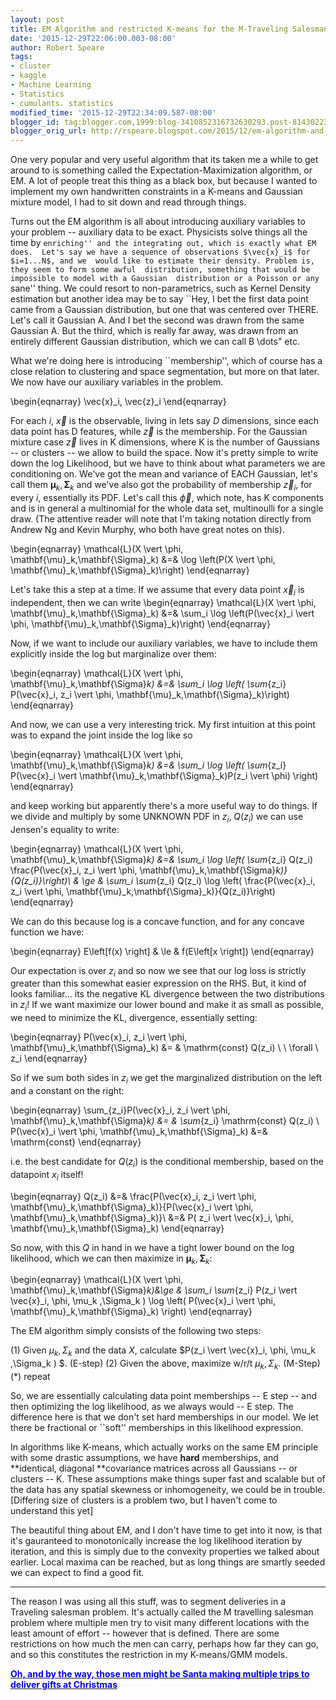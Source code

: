 ```yaml
---
layout: post
title: EM Algorithm and restricted K-means for the M-Traveling Salesman Problem
date: '2015-12-29T22:06:00.003-08:00'
author: Robert Speare
tags:
- cluster
- kaggle
- Machine Learning
- Statistics
- cumulants. statistics
modified_time: '2015-12-29T22:34:09.587-08:00'
blogger_id: tag:blogger.com,1999:blog-3410852316732630293.post-8143022356587055083
blogger_orig_url: http://rspeare.blogspot.com/2015/12/em-algorithm-and-restricted-k-means-for.html
---
```


<div dir="ltr" style="text-align: left;" trbidi="on">One very popular and very 
useful algorithm that its taken me a while to get around to is something 
called the Expectation-Maximization algorithm, or EM. A lot of people treat 
this thing as a black box, but because I wanted to implement my own 
handwritten constraints in a K-means and Gaussian mixture model, I had to sit 
down and read through things. 

Turns out the EM algorithm is all about introducing auxiliary variables to 
your problem -- auxiliary data to be exact. Physicists solve things all the 
time by ``enriching'' and the integrating out, which is exactly what EM does. 
Let's say we have a sequence of observations $\vec{x}_i$ for $i=1...N$, and we 
would like to estimate their density. Problem is, they seem to form some awful 
distribution, something that would be impossible to model with a Gaussian 
distribution or a Poisson or any ``sane'' thing. We could resort to 
non-parametrics, such as Kernel Density estimation but another idea may be to 
say ``Hey, I bet the first data point came from a Gaussian distribution, but 
one that was centered over THERE. Let's call it Gaussian  A. And I bet the 
second was drawn from the same Gaussian A. But the third, which is really far 
away, was drawn from an entirely different Gaussian distribution, which we can 
call B \dots" etc. 

What we're doing here is introducing ``membership'', which of course has a 
close relation to clustering and space segmentation, but more on that later. 
We now have our auxiliary variables in the problem. 

\begin{eqnarray} 
\vec{x}_i, \vec{z}_i 
\end{eqnarray} 

For each $i$, $\vec{x}$ is the observable, living in lets say $D$ dimensions, 
since each data point has D features, while $\vec{z}$ is the membership. For 
the Gaussian mixture case $\vec{z}$ lives in K dimensions, where K is the 
number of Gaussians -- or clusters -- we allow to build the space. Now it's 
pretty simple to write down the log Likelihood, but we have to think about 
what parameters we are conditioning on. We've got the mean and variance of 
EACH Gaussian, let's call them $\mathbf{\mu}_k, \mathbf{\Sigma}_k$ and we've 
also got the probability of membership $\vec{z}_i$, for every $i$, essentially 
its PDF. Let's call this $\vec{\phi}$, which note, has K components and is in 
general a multinomial for the whole data set, multinoulli for a single draw. 
(The attentive reader will note that I'm taking notation directly from Andrew 
Ng and Kevin Murphy, who both have great notes on this). 

\begin{eqnarray} 
\mathcal{L}(X \vert \phi, \mathbf{\mu}_k,\mathbf{\Sigma}_k) &amp;=&amp; \log 
\left(P(X \vert \phi, \mathbf{\mu}_k,\mathbf{\Sigma}_k)\right) 
\end{eqnarray} 

Let's take this a step at a time. If we assume that every data point 
$\vec{x}_i$ is independent, then we can write 
\begin{eqnarray} 
\mathcal{L}(X \vert \phi, \mathbf{\mu}_k,\mathbf{\Sigma}_k) &amp;=&amp; \sum_i 
\log \left(P(\vec{x}_i \vert \phi, \mathbf{\mu}_k,\mathbf{\Sigma}_k)\right) 
\end{eqnarray} 

Now, if we want to include our auxiliary variables, we have to include them 
explicitly inside the log but marginalize over them: 

\begin{eqnarray} 
\mathcal{L}(X \vert \phi, \mathbf{\mu}_k,\mathbf{\Sigma}_k) &amp;=&amp; \sum_i 
\log \left( \sum_{z_i} P(\vec{x}_i, z_i \vert \phi, 
\mathbf{\mu}_k,\mathbf{\Sigma}_k)\right) 
\end{eqnarray} 

And now, we can use a very interesting trick. My first intuition at this point 
was to expand the joint inside the log like so 

\begin{eqnarray} 
\mathcal{L}(X \vert \phi, \mathbf{\mu}_k,\mathbf{\Sigma}_k) &amp;=&amp; \sum_i 
\log \left( \sum_{z_i} P(\vec{x}_i \vert 
\mathbf{\mu}_k,\mathbf{\Sigma}_k)P(z_i \vert \phi) \right) 
\end{eqnarray} 

and keep working but apparently there's a more useful way to do things. If we 
divide and multiply by some UNKNOWN PDF in $z_i$, $Q(z_i)$ we can use Jensen's 
equality to write: 

\begin{eqnarray} 
\mathcal{L}(X \vert \phi, \mathbf{\mu}_k,\mathbf{\Sigma}_k) &amp;=&amp; \sum_i 
\log \left( \sum_{z_i} Q(z_i) \frac{P(\vec{x}_i, z_i \vert \phi, 
\mathbf{\mu}_k,\mathbf{\Sigma}_k)}{Q(z_i)}\right)\\ 
&amp; \ge &amp; \sum_i \sum_{z_i} Q(z_i)  \log \left( \frac{P(\vec{x}_i, z_i 
\vert \phi, \mathbf{\mu}_k,\mathbf{\Sigma}_k)}{Q(z_i)}\right) 
\end{eqnarray} 

We can do this because log is a concave function, and for any concave function 
we have: 

\begin{eqnarray} 
E\left[f(x) \right] &amp; \le &amp; f(E\left[x \right]) 
\end{eqnarray} 

Our expectation is over $z_i$ and so now we see that our log loss is strictly 
greater than this somewhat easier expression on the RHS. But, it kind of looks 
familiar... its the negative KL divergence between the two distributions in 
$z_i$! If we want maximize our lower bound and make it as small as possible, 
we need to minimize the KL, divergence, essentially setting: 

\begin{eqnarray} 
P(\vec{x}_i, z_i \vert \phi, \mathbf{\mu}_k,\mathbf{\Sigma}_k) &amp;= &amp; 
\mathrm{const} Q(z_i) \ \ \forall \ z_i 
\end{eqnarray} 

So if we sum both sides in $z_i$ we get the marginalized distribution on the 
left and a constant on the right: 

\begin{eqnarray} 
\sum_{z_i}P(\vec{x}_i, z_i \vert \phi, \mathbf{\mu}_k,\mathbf{\Sigma}_k) 
&amp;= &amp; \sum_{z_i} \mathrm{const} Q(z_i) \\ 
P(\vec{x}_i \vert \phi, \mathbf{\mu}_k,\mathbf{\Sigma}_k) &amp;=&amp; 
\mathrm{const} 
\end{eqnarray} 

i.e. the best candidate for $Q(z_i)$ is the conditional membership, based on 
the datapoint $x_i$ itself! 

\begin{eqnarray} 
Q(z_i) &amp;=&amp; \frac{P(\vec{x}_i, z_i \vert \phi, 
\mathbf{\mu}_k,\mathbf{\Sigma}_k)}{P(\vec{x}_i \vert \phi, 
\mathbf{\mu}_k,\mathbf{\Sigma}_k)}\\ 
&amp;=&amp; P( z_i \vert \vec{x}_i, \phi, \mathbf{\mu}_k,\mathbf{\Sigma}_k) 
\end{eqnarray} 

So now, with this $Q$ in hand in we have a tight lower bound on the log 
likelihood, which we can then maximize in $\mathbf{\mu}_k, \mathbf{\Sigma}_k$: 

\begin{eqnarray} 
\mathcal{L}(X \vert \phi, \mathbf{\mu}_k,\mathbf{\Sigma}_k)&amp;\ge &amp; 
\sum_i \sum_{z_i} P(z_i \vert \vec{x}_i, \phi, \mu_k ,\Sigma_k )  \log \left( 
P(\vec{x}_i \vert \phi, \mathbf{\mu}_k,\mathbf{\Sigma}_k) \right) 
\end{eqnarray} 

The EM algorithm simply consists of the following two steps: 

(1) Given $\mu_k,\Sigma_k$ and the data $X$, calculate $P(z_i \vert \vec{x}_i, 
\phi, \mu_k ,\Sigma_k )  $. (E-step) 
(2) Given the above, maximize w/r/t $\mu_k,\Sigma_k$. (M-Step) 
(*) repeat 


So, we are essentially calculating data point memberships -- E step -- and 
then optimizing the log likelihood, as we always would -- E step. The 
difference here is that we don't set hard memberships in our model. We let 
there be fractional or ``soft'' memberships in this likelihood expression. 

In algorithms like K-means, which actually works on the same EM principle with 
some drastic assumptions, we have **hard** memberships, and **identical, 
diagonal **covariance matrices across all Gaussians -- or clusters -- K. These 
assumptions make things super fast and scalable but of the data has any 
spatial skewness or inhomogeneity, we could be in trouble. [Differing size of 
clusters is a problem two, but I haven't come to understand this yet] 

The beautiful thing about EM, and I don't have time to get into it now, is 
that it's gauranteed to monotonically increase the log likelihood iteration by 
iteration, and this is simply due to the convexity properties we talked about 
earlier. Local maxima can be reached, but as long things are smartly seeded we 
can expect to find a good fit. 

---------------------------------------------------------------------- 

The reason I was using all this stuff, was to segment deliveries in a 
Traveling salesman problem. It's actually called the M travelling salesman 
problem where multiple men try to visit many different locations with the 
least amount of effort -- however that is defined. There are some restrictions 
on how much the men can carry, perhaps how far they can go, and so this 
constitutes the restriction in my K-means/GMM models. 

[**<span style="color: blue;">Oh, and by the way, those men might be Santa 
making multiple trips to deliver gifts at 
Christmas**](https://www.kaggle.com/c/santas-stolen-sleigh) 